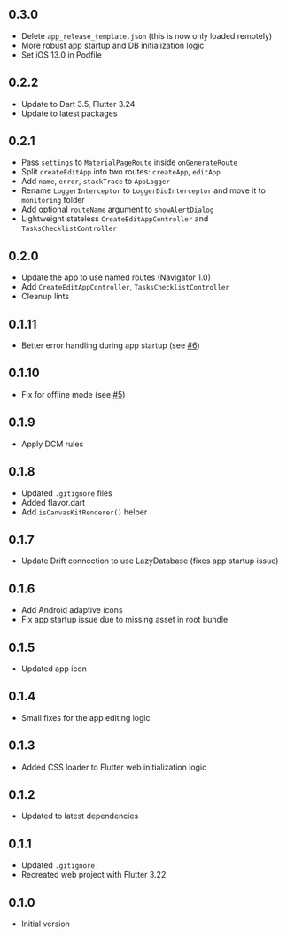 ## 0.3.0

- Delete `app_release_template.json` (this is now only loaded remotely)
- More robust app startup and DB initialization logic
- Set iOS 13.0 in Podfile

## 0.2.2

- Update to Dart 3.5, Flutter 3.24
- Update to latest packages

## 0.2.1

- Pass `settings` to `MaterialPageRoute` inside `onGenerateRoute`
- Split `createEditApp` into two routes: `createApp`, `editApp`
- Add `name`, `error`, `stackTrace` to `AppLogger`
- Rename `LoggerInterceptor` to `LoggerDioInterceptor` and move it to `monitoring` folder
- Add optional `routeName` argument to `showAlertDialog`
- Lightweight stateless `CreateEditAppController` and `TasksChecklistController`

## 0.2.0

- Update the app to use named routes (Navigator 1.0)
- Add `CreateEditAppController`, `TasksChecklistController`
- Cleanup lints

## 0.1.11

- Better error handling during app startup (see [#6](https://github.com/bizz84/flutter_ship_app/pull/6))

## 0.1.10

- Fix for offline mode (see [#5](https://github.com/bizz84/flutter_ship_app/pull/5))

## 0.1.9

- Apply DCM rules

## 0.1.8

- Updated `.gitignore` files
- Added flavor.dart
- Add `isCanvasKitRenderer()` helper

## 0.1.7

- Update Drift connection to use LazyDatabase (fixes app startup issue)

## 0.1.6

- Add Android adaptive icons
- Fix app startup issue due to missing asset in root bundle

## 0.1.5

- Updated app icon

## 0.1.4

- Small fixes for the app editing logic

## 0.1.3

- Added CSS loader to Flutter web initialization logic

## 0.1.2

- Updated to latest dependencies

## 0.1.1

- Updated `.gitignore`
- Recreated web project with Flutter 3.22

## 0.1.0

- Initial version